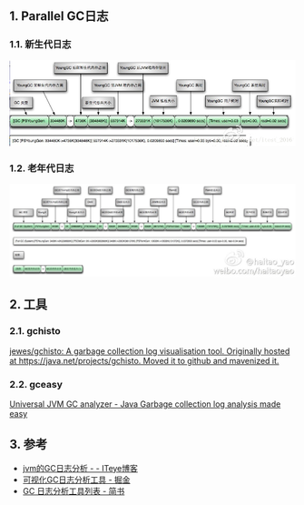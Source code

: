 
## 1. Parallel GC日志

### 1.1. 新生代日志
![](https://raw.githubusercontent.com/TDoct/images/master/img/20200211232502.png)

### 1.2. 老年代日志
![](https://raw.githubusercontent.com/TDoct/images/master/img/20200211232428.png)


## 2. 工具

### 2.1. gchisto
[jewes/gchisto: A garbage collection log visualisation tool\. Originally hosted at https://java\.net/projects/gchisto\. Moved it to github and mavenized it\.](https://github.com/jewes/gchisto)

### 2.2. gceasy
[Universal JVM GC analyzer \- Java Garbage collection log analysis made easy](https://gceasy.io/)
## 3. 参考
- [jvm的GC日志分析 \- \- ITeye博客](https://www.iteye.com/blog/swcdxd-1859858)
- [可视化GC日志分析工具 \- 掘金](https://juejin.im/post/5d0f6b2af265da1b942153d7)
- [GC 日志分析工具列表 \- 简书](https://www.jianshu.com/p/bb9e48cc77ce)
